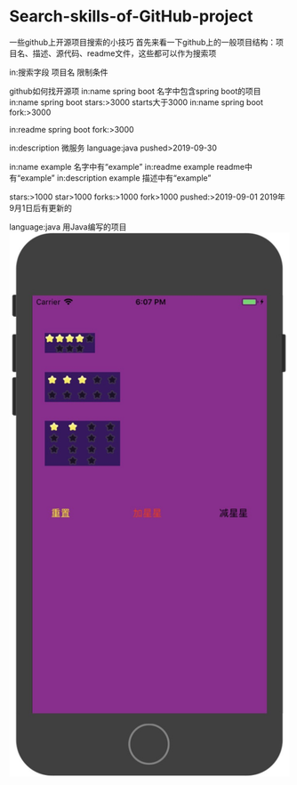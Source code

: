 # Search-skills-of-GitHub-project
一些github上开源项目搜索的小技巧
首先来看一下github上的一般项目结构：项目名、描述、源代码、readme文件，这些都可以作为搜索项

in:搜索字段 项目名 限制条件

github如何找开源项
in:name spring boot 				名字中包含spring boot的项目
in:name spring boot stars:>3000 	starts大于3000
in:name spring boot fork:>3000 

in:readme spring boot fork:>3000 

in:description 微服务 language:java pushed>2019-09-30

in:name example 名字中有“example”
in:readme example readme中有“example”
in:description example 描述中有“example”

stars:>1000 star>1000
forks:>1000 fork>1000
pushed:>2019-09-01 2019年9月1日后有更新的

language:java 用Java编写的项目
![Alt text](https://github.com/weiman152/StarsView/blob/master/ScreenShots/1.png)
